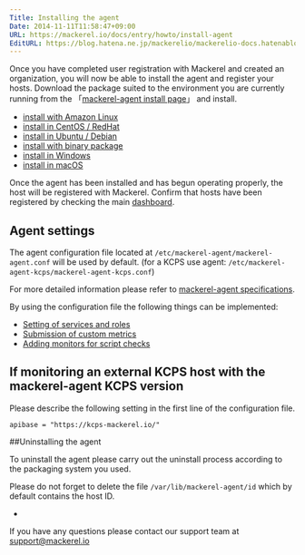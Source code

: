 ```yaml
---
Title: Installing the agent
Date: 2014-11-11T11:58:47+09:00
URL: https://mackerel.io/docs/entry/howto/install-agent
EditURL: https://blog.hatena.ne.jp/mackerelio/mackerelio-docs.hatenablog.mackerel.io/atom/entry/8454420450073187361
---
```


Once you have completed user registration with Mackerel and created an organization, you will now be able to install the agent and register your hosts. Download the package suited to the environment you are currently running from the 「[mackerel-agent install page][]」 and install.

- [install with Amazon Linux](./install-agent/amazon-linux)
- [install in CentOS / RedHat](./install-agent/rpm)
- [install in Ubuntu / Debian](./install-agent/deb)
- [install with binary package](./install-agent/binary)
- [install in Windows](./install-agent/msi)
- [install in macOS](./install-agent/mac)

Once the agent has been installed and has begun operating properly, the host will be registered with Mackerel. Confirm that hosts have been registered by checking the main [dashboard](https://mackerel.io/my/dashboard).

<h2 id="configuration">Agent settings</h2>

The agent configuration file located at `/etc/mackerel-agent/mackerel-agent.conf` will be used by default. (for a KCPS use agent: `/etc/mackerel-agent-kcps/mackerel-agent-kcps.conf`) 

For more detailed information please refer to [mackerel-agent specifications](https://mackerel.io/docs/entry/spec/agent).

By using the configuration file the following things can be implemented: 

- [Setting of services and roles](https://mackerel.io/docs/entry/spec/agent#setting-services-and-roles)
- [Submission of custom metrics](https://mackerel.io/docs/entry/advanced/custom-metrics)
- [Adding monitors for script checks](https://mackerel.io/docs/entry/custom-checks)

## If monitoring an external KCPS host with the mackerel-agent KCPS version

Please describe the following setting in the first line of the configuration file.

    apibase = "https://kcps-mackerel.io/"

##Uninstalling the agent

To uninstall the agent please carry out the uninstall process according to the packaging system you used.

Please do not forget to delete the file `/var/lib/mackerel-agent/id` which by default contains the host ID.

[mackerel-agent install page]: https://mackerel.io/my/instruction-agent

-

If you have any questions please contact our support team at support@mackerel.io
